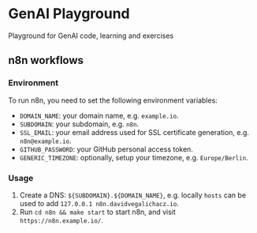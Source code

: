 
# GenAI Playground

Playground for GenAI code, learning and exercises

## n8n workflows

### Environment

To run n8n, you need to set the following environment variables:

- `DOMAIN_NAME`: your domain name, e.g. `example.io`.
- `SUBDOMAIN`: your subdomain, e.g. `n8n`.
- `SSL_EMAIL`: your email address used for SSL certificate generation, e.g. `n8n@example.io`.
- `GITHUB_PASSWORD`: your GitHub personal access token.
- `GENERIC_TIMEZONE`: optionally, setup your timezone, e.g. `Europe/Berlin`.

### Usage

1. Create a DNS: `${SUBDOMAIN}.${DOMAIN_NAME}`, e.g. locally `hosts` can be used to add `127.0.0.1 n8n.davidvegalichacz.io`.
2. Run `cd n8n && make start` to start n8n, and visit `https://n8n.example.io/`.
